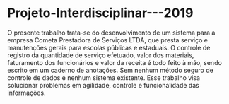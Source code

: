 # Projeto-Interdisciplinar---2019
O presente trabalho trata-se do desenvolvimento de um sistema para a empresa Cometa Prestadora de Serviços LTDA, que presta serviço e manutenções gerais para escolas públicas e estaduais.  O controle de registro da quantidade de serviço efetuado, valor dos materiais, faturamento dos funcionários e valor da receita é todo feito à mão, sendo escrito em um caderno de anotações. Sem nenhum método seguro de controle de dados e nenhum sistema existente. Esse trabalho visa solucionar problemas em agilidade, controle e funcionalidade das informações. 
